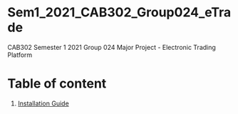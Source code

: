 # Sem1_2021_CAB302_Group024_eTrade
CAB302 Semester 1 2021 Group 024 Major Project - Electronic Trading Platform

# Table of content
1. [Installation Guide](Documents/Installation.md)
